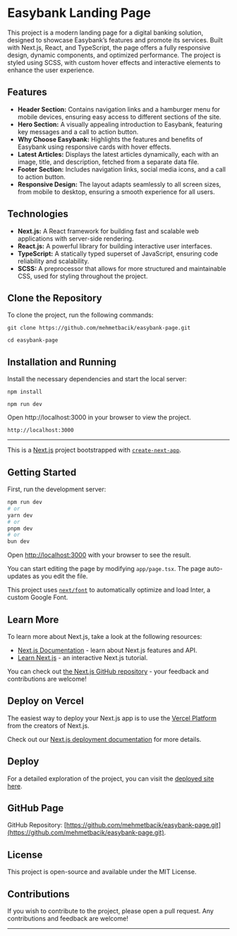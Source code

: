 # Easybank Landing Page

This project is a modern landing page for a digital banking solution, designed to showcase Easybank’s features and promote its services. Built with Next.js, React, and TypeScript, the page offers a fully responsive design, dynamic components, and optimized performance. The project is styled using SCSS, with custom hover effects and interactive elements to enhance the user experience.

## Features

- **Header Section:** Contains navigation links and a hamburger menu for mobile devices, ensuring easy access to different sections of the site.
- **Hero Section:** A visually appealing introduction to Easybank, featuring key messages and a call to action button.
- **Why Choose Easybank:** Highlights the features and benefits of Easybank using responsive cards with hover effects.
- **Latest Articles:** Displays the latest articles dynamically, each with an image, title, and description, fetched from a separate data file.
- **Footer Section:** Includes navigation links, social media icons, and a call to action button.
- **Responsive Design:** The layout adapts seamlessly to all screen sizes, from mobile to desktop, ensuring a smooth experience for all users.

## Technologies

- **Next.js:** A React framework for building fast and scalable web applications with server-side rendering.
- **React.js:** A powerful library for building interactive user interfaces.
- **TypeScript:** A statically typed superset of JavaScript, ensuring code reliability and scalability.
- **SCSS:** A preprocessor that allows for more structured and maintainable CSS, used for styling throughout the project.

## Clone the Repository

To clone the project, run the following commands:

```
git clone https://github.com/mehmetbacik/easybank-page.git
```
```
cd easybank-page
```

## Installation and Running

Install the necessary dependencies and start the local server:

```
npm install
```

```
npm run dev
```

Open http://localhost:3000 in your browser to view the project.

```
http://localhost:3000
```

---

This is a [Next.js](https://nextjs.org/) project bootstrapped with [`create-next-app`](https://github.com/vercel/next.js/tree/canary/packages/create-next-app).

## Getting Started

First, run the development server:

```bash
npm run dev
# or
yarn dev
# or
pnpm dev
# or
bun dev
```

Open [http://localhost:3000](http://localhost:3000) with your browser to see the result.

You can start editing the page by modifying `app/page.tsx`. The page auto-updates as you edit the file.

This project uses [`next/font`](https://nextjs.org/docs/basic-features/font-optimization) to automatically optimize and load Inter, a custom Google Font.

## Learn More

To learn more about Next.js, take a look at the following resources:

- [Next.js Documentation](https://nextjs.org/docs) - learn about Next.js features and API.
- [Learn Next.js](https://nextjs.org/learn) - an interactive Next.js tutorial.

You can check out [the Next.js GitHub repository](https://github.com/vercel/next.js/) - your feedback and contributions are welcome!

## Deploy on Vercel

The easiest way to deploy your Next.js app is to use the [Vercel Platform](https://vercel.com/new?utm_medium=default-template&filter=next.js&utm_source=create-next-app&utm_campaign=create-next-app-readme) from the creators of Next.js.

Check out our [Next.js deployment documentation](https://nextjs.org/docs/deployment) for more details.

## Deploy

For a detailed exploration of the project, you can visit the [deployed site here](https://easybank-page-one.vercel.app/).

## GitHub Page

GitHub Repository: [https://github.com/mehmetbacik/easybank-page.git](https://github.com/mehmetbacik/easybank-page.git).

## License

This project is open-source and available under the MIT License.

## Contributions

If you wish to contribute to the project, please open a pull request. Any contributions and feedback are welcome!

---
